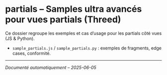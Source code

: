 # partials – Samples ultra avancés pour vues partials (Threed)

Ce dossier regroupe les exemples et cas d’usage pour les partials côté vues (JS & Python).
- `sample_partials.js` / `sample_partials.py` : exemples de fragments, edge cases, conformité.

---
*Documenté automatiquement – 2025-06-05*
